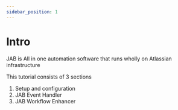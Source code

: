 ```yaml
---
sidebar_position: 1
---
```


# Intro

JAB is All in one automation software that runs wholly on Atlassian infrastructure

This tutorial consists of 3 sections

1. Setup and configuration
2. JAB Event Handler
3. JAB Workflow Enhancer
